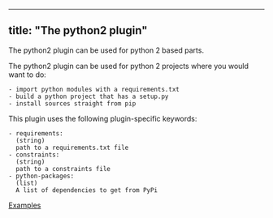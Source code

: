 
---
title: "The python2 plugin"
---

The python2 plugin can be used for python 2 based parts.

The python2 plugin can be used for python 2 projects where you would
want to do:

    - import python modules with a requirements.txt
    - build a python project that has a setup.py
    - install sources straight from pip

This plugin uses the following plugin-specific keywords:

    - requirements:
      (string)
      path to a requirements.txt file
    - constraints:
      (string)
      path to a constraints file
    - python-packages:
      (list)
      A list of dependencies to get from PyPi

[Examples](https://github.com/search?o=desc&q=filename%3Asnapcraft.yaml+%22plugin%3A+python2%22+&s=indexed&type=Code&utf8=%E2%9C%93)
